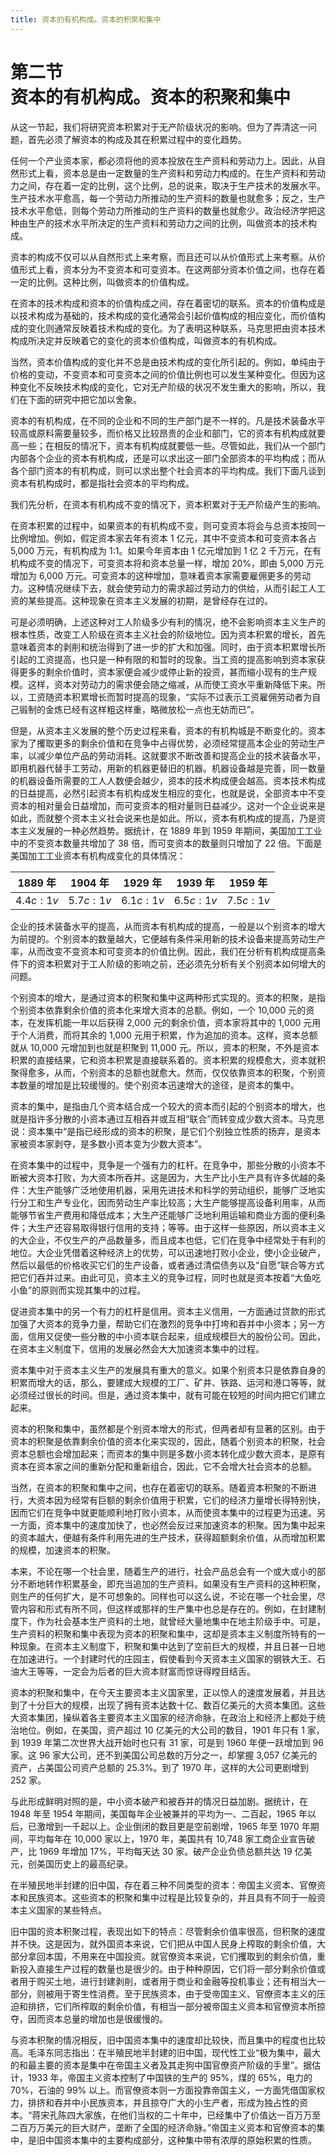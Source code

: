 ```yaml
---
title: 资本的有机构成。资本的积聚和集中
---
```


# 第二节<br>**资本的有机构成。&zwnj;资本的积聚和集中**

从这一节起，我们将研究资本积累对于无产阶级状况的影响。但为了弄清这一问题，首先必须了解资本的构成及其在积累过程中的变化趋势。

任何一个产业资本家，都必须将他的资本投放在生产资料和劳动力上。因此，从自然形式上看，资本总是由一定数量的生产资料和劳动力构成的。在生产资料和劳动力之间，存在着一定的比例，这个比例，总的说来，取决于生产技术的发展水平。生产技术水平愈高，每一个劳动力所推动的生产资料的数量也就愈多；反之，生产技术水平愈低，则每个劳动力所推动的生产资料的数量也就愈少。政治经济学把这种由生产的技术水平所决定的生产资料和劳动力之间的比例，叫做资本的技术构成。

资本的构成不仅可以从自然形式上来考察，而且还可以从价值形式上来考察。从价值形式上看，资本分为不变资本和可变资本。在这两部分资本价值之间，也存在着一定的比例。这种比例，叫做资本的价值构成。

在资本的技术构成和资本的价值构成之间，存在着密切的联系。资本的价值构成是以技术构成为基础的，技术构成的变化通常会引起价值构成的相应变化，而价值构成的变化则通常反映着技术构成的变化。为了表明这种联系，马克思把由资本技术构成所决定并反映着它的变化的资本价值构成，叫做资本的有机构成。

当然，资本价值构成的变化并不总是由技术构成的变化所引起的。例如，单纯由于价格的变动，不变资本和可变资本之间的价值比例也可以发生某种变化。但因为这种变化不反映技术构成的变化，它对无产阶级的状况不发生重大的影响，所以，我们在下面的研究中把它加以舍象。

资本的有机构成，在不同的企业和不同的生产部门是不一样的。凡是技术装备水平较高或原料需要量较多，而价格又比较昂贵的企业和部门，它的资本有机构成就要高一些；在相反的情况下，资本有机构成就要低一些。尽管如此，我们从一个部门内部各个企业的资本有机构成，还是可以求出这一部门全部资本的平均构成；而从各个部门资本的有机构成，则可以求出整个社会资本的平均构成。我们下面凡谈到资本有机构成时，都是指社会资本的平均构成。

我们先分析，在资本有机构成不变的情况下，资本积累对于无产阶级产生的影响。

在资本积累的过程中，如果资本的有机构成不变，则可变资本将会与总资本按同一比例增加。例如，假定资本家去年有资本 1 亿元，其中不变资本和可变资本各占 5,000 万元，有机构成为 1:1。如果今年资本由 1 亿元增加到 1 亿 2 千万元，在有机构成不变的情况下，可变资本将和资本总量一样，增加 20%，即由 5,000 万元增加为 6,000 万元。可变资本的这种增加，意味着资本家需要雇佣更多的劳动力。这种情况继续下去，就会使劳动力的需求超过劳动力的供给，从而引起工人工资的某些提高。这种现象在资本主义发展的初期，是曾经存在过的。

可是必须明确，上述这种对工人阶级多少有利的情况，绝不会影响资本主义生产的根本性质，改变工人阶级在资本主义社会的阶级地位。因为资本积累的增长，首先意味着资本的剥削和统治得到了进一步的扩大和加强。同时，由于资本积累增长所引起的工资提高，也只是一种有限的和暂时的现象。当工资的提高影响到资本家获得更多的剩余价值时，资本家便会减少或停止新的投资，甚而缩小现有的生产规模。这样，资本对劳动力的需求便会随之缩减，从而使工资水平重新降低下来。所以，工资随资本积累增长而暂时提高的现象，“实际不过表示工资雇佣劳动者为自己锻制的金炼已经有这样粗这样重，略微放松一点也无妨而已”。

但是，从资本主义发展的整个历史过程来看，资本的有机构城是不断变化的。资本家为了攫取更多的剩余价值和在竞争中占得优势，必须经常提高本企业的劳动生产率，以减少单位产品的劳动消耗。这就要求不断改善和提高企业的技术装备水平，即用机器代替手工劳动，用新的机器更替旧的机器。机器设备越是完善，同一数量的机器设备所需要的工人人数便会越少，资本的技术构成便会越高。资本技术构成的日益提高，必然引起资本有机构成发生相应的变化，也就是说，全部资本中不变资本的相对量会日益增加，而可变资本的相对量则日益减少。这对一个企业说来是如此，而就整个资本主义社会说来也是如此。所以，资本有机构成的提高，乃是资本主义发展的一种必然趋势。据统计，在 1889 年到 1959 年期间，美国加工工业中的不变资本数量共增加了 38 倍，而可变资本的数量则只增加了 22 倍。下面是美国加工工业资本有机构成变化的具体情况：

<center>

| 1889 年 | 1904 年 | 1929 年 | 1939 年 | 1959 年 |
| :----: | :----: | :----: | :----: | :----: |
| $4.4c:1v$ | $5.7c:1v$ | $6.1c:1v$ | $6.5c:1v$ | $7.5c:1v$ |

</center>

企业的技术装备水平的提高，从而资本有机构成的提高，一般是以个别资本的增大为前提的。个别资本的数量越大，它便越有条件采用新的技术设备来提高劳动生产率，从而改变不变资本和可变资本的价值比例。因此，我们在分析有机构成提高条件下的资本积累对于工人阶级的影响之前，还必须先分析有关个别资本如何增大的问题。

个别资本的增大，是通过资本的积聚和集中这两种形式实现的。资本的积聚，是指个别资本依靠剩余价值的资本化来增大资本的总额。例如，一个 10,000 元的资本，在发挥机能一年以后获得 2,000 元的剩余价值，资本家将其中的 1,000 元用于个人消费，而将其余的 1,000 元用于积累，作为追加的资本。这样，资本总额就从 10,000 元增加到也就是积聚到 11,000 元。所以，资本的积聚，不外是资本积累的直接结果，它和资本积累是直接联系着的。资本积累的规模愈大，资本就积聚得愈多，从而，个别资本的总额也就愈大。然而，仅仅依靠资本的积聚，个别资本数量的增加是比较缓慢的。使个别资本迅速增大的途径，是资本的集中。

资本的集中，是指由几个资本结合成一个较大的资本而引起的个别资本的增大，也就是指许多分散的小资本通过互相吞并或互相“联合”而转变成少数大资本。马克思说：资本集中“是指已经形成的资本的积聚，是它们个别独立性质的扬弃，是资本家被资本家剥夺，是多数小资本变为少数大资本”。

在资本集中的过程中，竞争是一个强有力的杠杆。在竞争中，那些分散的小资本不断被大资本打败，为大资本所吞并。这是因为，大生产比小生产具有许多优越的条件：大生产能够广泛地使用机器，采用先进技术和科学的劳动组织，能够广泛地实行分工和生产专业化，因而劳动生产率比较高；大生产能够提高设备利用率，从而能够节省生产费用和降低成本；大生产还能够广泛地利用运输和商业方面的便利条件；大生产还容易取得银行信用的支持；等等。由于这样一些原因，所以资本主义的大企业，不仅生产的产品数量多，而且成本也低，它们在竞争中经常处于有利的地位。大企业凭借着这种经济上的优势，可以迅速地打败小企业，使小企业破产，然后以最低的价格收买它们的生产设备，或者通过清偿债务以及“自愿”联合等方式把它们吞并过来。由此可见，资本主义的竞争过程，同时也就是资本按着“大鱼吃小鱼”的原则而实现其集中的过程。

促进资本集中的另一个有力的杠杆是信用。资本主义信用，一方面通过贷款的形式加强了大资本的竞争力量，帮助它们在激烈的竞争中打垮和吞并中小资本；另一方面，信用又促使一些分散的中小资本联合起来，组成规模巨大的股份公司。因此，在资本主义制度下，信用的发展必然会大大加速资本集中的过程。

资本集中对于资本主义生产的发展具有重大的意义。如果个别资本只是依靠自身的积累而增大的话，那么，要建成大规模的工厂、矿井、铁路、运河和港口等等，就必须经过很长的时间。但是，通过资本集中，就有可能在较短的时间内把它们建立起来。

资本的积聚和集中，虽然都是个别资本增大的形式，但两者却有显著的区别。由于资本的积聚是依靠剩余价值的资本化来实现的，因此，随着个别资本的积聚，社会资本总额也会增加起来；而资本的集中则是多数小资本转化成少数大资本，是原有资本在资本家之间的重新分配和重新组合，因此，它不会增大社会资本的总额。

当然，在资本的积聚和集中之间，也存在着密切的联系。随着资本积聚的不断进行，大资本因为经常有巨额的剩余价值用于积累，它们的经济力量增长得特别快，因而它们在竞争中就更能顺利地打败小资本，从而使资本集中的过程更为迅速。另一方面，资本集中的速度加快了，也必然会反过来加速资本的积聚。因为集中起来的资本越大，便越有条件利用先进的生产技术，获得超额剩余价值，从而增加积累的规模，加速资本的积聚。

本来，不论在哪一个社会里，随着生产的进行，社会产品总会有一个或大或小的部分不断地转作积累基金，即充当追加的生产资料。如果没有生产资料的这种积聚，则生产的任何扩大，是不可想象的。同样也可以这么说，不论在哪一个社会里，尽管内容和形式有所不同，但这样或那祥的生产集中也总是存在的。例如，在封建制度下，作为社会基本生产资料的土地，就曾经大量地集中在地主阶级手中。可是，生产资料的积聚和集中表现为资本的积聚和集中，这却是资本主义制度所特有的一种现象。在资本主义制度下，积聚和集中达到了空前巨大的规模，并且日甚一日地在加速进行。一个封建时代的庄园主，假使看到今天资本主义国家的钢铁大王、石油大王等等，一定会为后者的巨大资本财富而惊讶得瞠目结舌。

资本的积聚和集中，在今天主要资本主义国家里，正以惊人的速度发展着，并且达到了十分巨大的规模，出现了拥有资本达数十亿、数百亿美元的大资本集团。这些大资本集团，操纵着各主要资本主义国家的经济命脉，在政治上和经济上都处于统治地位。例如，在美国，资产超过 10 亿美元的大公司的数目，1901 年只有 1 家，到 1939 年第二次世界大战开始时也只有 31 家，可是到 1960 年便一跃增加到 96 家。这 96 家大公司，还不到美国公司总数的万分之一，却掌握 3,057 亿美元的资产，占美国公司资产总额的 25.3%。到了 1970 年，这样的大公司更剧增到 252 家。

与此形成鲜明对照的是，中小资本破产和被吞并的情况日益加剧。据统计，在 1948 年至 1954 年期间，美国每年企业被兼并的平均为一、二百起，1965 年以后，已激增到一千起以上。企业倒闭的数目更是空前剧增，1965 年至 1970 年期间，平均每年在 10,000 家以上，1970 年，美国共有 10,748 家工商企业宣告破产，比 1969 年增加 17%，平均每天达 30 家。破产企业负债总额共达 19 亿美元，创美国历史上的最高纪录。

在半殖民地半封建的旧中国，存在着三种不同类型的资本：帝国主义资本、官僚资本和民族资本。这些资本的积聚和集中过程是比较复杂的，并且具有不同于一般资本主义国家的某些特点。

旧中国的资本积聚过程，表现出如下的特点：尽管剩余价值率很高，但积聚的速度并不快。这是因为，就外国资本来说，它们把从中国人民身上榨取的剩余价值，大部分拿回本国，不用来在中国投资。就官僚资本来说，它们攫取到的剩余价值，重新投入直接生产过程的数量也是很少的。由于种种原因，它们将一部分剩余价值或者用于购买土地，进行封建剥削，或者用于商业和金融等投机事业；还有相当大一部分，则被用于寄生性消费。至于民族资本，由于受帝国主义、官僚资本主义的压迫和排挤，它们所榨取的剩余价值，有相当一部分被帝国主义资本和官僚资本所掠夺，因而资本总量的增加也是很缓慢的。

与资本积聚的情况相反，旧中国资本集中的速度却比较快，而且集中的程度也比较高。毛泽东同志指出：在半殖民地半封建的旧中国，现代性工业“极为集中，最大的和最主要的资本是集中在帝国主义者及其走狗中国官僚资产阶级的手里”。据估计，1933 年，帝国主义资本控制了中国铁的生产的 95%，煤的 65%，电力的 70%，石油的 99% 以上。而官僚资本则一方面投靠帝国主义，一方面凭借国家权力，排挤和吞并中小民族资本，并且掠夺广大的小生产者，形成为独占性的资本。“蒋宋孔陈四大家族，在他们当权的二十年中，已经集中了价值达一百万万至二百万万美元的巨大财产，垄断了全国的经济命脉。”帝国主义资本和官僚资本的集中，是旧中国资本集中的主要构成部分，这种集中带有浓厚的原始积累的性质。